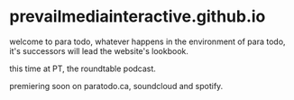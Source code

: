 # prevailmediainteractive.github.io

welcome to para todo, whatever happens in the environment of para todo, it's successors will lead the website's lookbook.

this time at PT, 
the roundtable podcast.

premiering soon on paratodo.ca, soundcloud and spotify.
